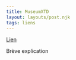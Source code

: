 ```yaml
---
title: MuseumXTD
layout: layouts/post.njk
tags: liens
---
```


[Lien](https://codingdavinci.de/en)

Brève explication